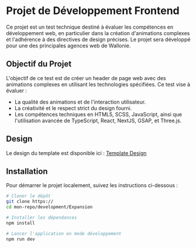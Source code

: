 # Projet de Développement Frontend

Ce projet est un test technique destiné à évaluer les compétences en développement web, en particulier dans la création d'animations complexes et l'adhérence à des directives de design précises. Le projet sera développé pour une des principales agences web de Wallonie.

## Objectif du Projet

L'objectif de ce test est de créer un header de page web avec des animations complexes en utilisant les technologies spécifiées. Ce test vise à évaluer :

- La qualité des animations et de l'interaction utilisateur.
- La créativité et le respect strict du design fourni.
- Les compétences techniques en HTML5, SCSS, JavaScript, ainsi que l'utilisation avancée de TypeScript, React, NextJS, GSAP, et Three.js.

## Design

Le design du template est disponible ici : [Template Design](https://www.figma.com/design/SjEN4hZqCJJ6g7MhbIa2lN/Frontend-dev-test?m=dev&nodeid=1%3A26)

## Installation

Pour démarrer le projet localement, suivez les instructions ci-dessous :

```bash
# Cloner le dépôt
git clone https://
cd mon-repo/development/Expansion

# Installer les dépendances
npm install

# Lancer l'application en mode développement
npm run dev
```
